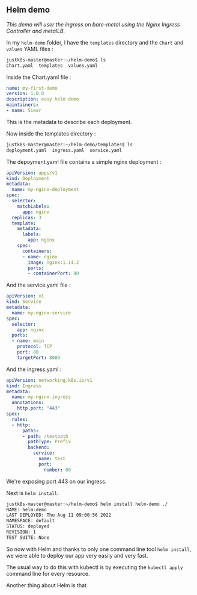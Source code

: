 ## Helm demo
*This demo will user the ingress on bare-metal using the Nginx Ingress Controller and metalLB.*

In my `helm-demo` folder, I have the `templates` directory and the `Chart` and `values` YAML files :
```bash
justk8s-master@master:~/helm-demo$ ls
Chart.yaml  templates  values.yaml
```
Inside the Chart.yaml file :
```YAML
name: my-first-demo
version: 1.0.0
description: easy helm demo
maintainers:
- name: Siwar
```
This is the metadata to describe each deployment.

Now inside the templates directory :
```bash
justk8s-master@master:~/helm-demo/templates$ ls
deployment.yaml  ingress.yaml  service.yaml
```
The depoyment.yaml file contains a simple nginx deployment :
```YAML
apiVersion: apps/v1
kind: Deployment
metadata: 
  name: my-nginx-deployment
spec:
  selector:
    matchLabels:
      app: nginx
  replicas: 3
  template:
    metadata:
      labels:
        app: nginx
    spec:
      containers:
      - name: nginx
        image: nginx:1.14.2
        ports:
        - containerPort: 80

```
And the service.yaml file :
``` YAML
apiVersion: v1
kind: Service
metadata: 
  name: my-nginx-service
spec:
  selector:
    app: nginx
  ports:
  - name: main
    protocol: TCP
    port: 80
    targetPort: 8080
```
And the ingress.yaml :
```YAML
apiVersion: networking.k8s.io/v1
kind: Ingress
metadata:
  name: my-nginx-ingress
  annotations:
    http.port: "443"
spec:
  rules:
  - http:
      paths:
      - path: /testpath
        pathType: Prefix
        backend:
          service:
            name: test
            port:
              number: 80

```
We're exposing port 443 on our ingress.

Next is `helm install`:
```bash 
justk8s-master@master:~/helm-demo$ helm install helm-demo ./
NAME: helm-demo
LAST DEPLOYED: Thu Aug 11 09:00:56 2022
NAMESPACE: default
STATUS: deployed
REVISION: 1
TEST SUITE: None
```
So now with Helm and thanks to only one command line tool `helm install`, we were able to deploy our app very easily and very fast.

The usual way to do this with kubectl is by executing the `kubectl apply` command line for every resource.

Another thing about Helm is that 
